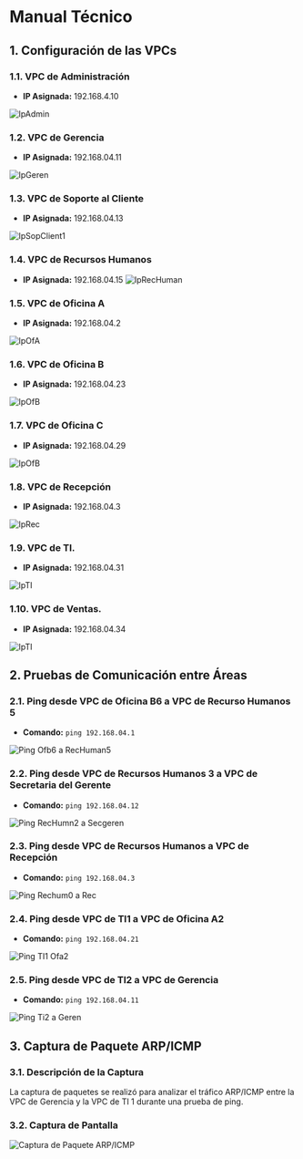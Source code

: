 # Manual Técnico

## 1. Configuración de las VPCs

### 1.1. VPC de Administración

- **IP Asignada:** 192.168.4.10

![IpAdmin](https://github.com/KESM12/REDES1_201602404/blob/main/Practica1/imagenes/PC0_ADMIN.jpg)

### 1.2. VPC de Gerencia

- **IP Asignada:** 192.168.04.11

![IpGeren](https://github.com/KESM12/REDES1_201602404/blob/main/Practica1/imagenes/PC1_GEREN.jpg)

### 1.3. VPC de Soporte al Cliente 

- **IP Asignada:** 192.168.04.13

![IpSopClient1](https://github.com/KESM12/REDES1_201602404/blob/main/Practica1/imagenes/PC2_SCLIENT0.jpg)

### 1.4. VPC de Recursos Humanos

- **IP Asignada:** 192.168.04.15
![IpRecHuman](https://github.com/KESM12/REDES1_201602404/blob/main/Practica1/imagenes/PC4_RECHUMAN0.jpg)

### 1.5. VPC de Oficina A 

- **IP Asignada:** 192.168.04.2

![IpOfA](https://github.com/KESM12/REDES1_201602404/blob/main/Practica1/imagenes/PC11_OFA1.jpg)

### 1.6. VPC de Oficina B 

- **IP Asignada:** 192.168.04.23

![IpOfB](https://github.com/KESM12/REDES1_201602404/blob/main/Practica1/imagenes/PC14_OFB1.jpg)

### 1.7. VPC de Oficina C

- **IP Asignada:** 192.168.04.29

![IpOfB](https://github.com/KESM12/REDES1_201602404/blob/main/Practica1/imagenes/PC14_OFC1.jpg)

### 1.8. VPC de Recepción

- **IP Asignada:** 192.168.04.3

![IpRec](https://github.com/KESM12/REDES1_201602404/blob/main/Practica1/imagenes/PC23-REC.jpg)

### 1.9. VPC de TI.

- **IP Asignada:** 192.168.04.31

![IpTI](https://github.com/KESM12/REDES1_201602404/blob/main/Practica1/imagenes/PC24-TI1.jpg)

### 1.10. VPC de Ventas.

- **IP Asignada:** 192.168.04.34

![IpTI](https://github.com/KESM12/REDES1_201602404/blob/main/Practica1/imagenes/PC2_SCLIENT0.jpg)


## 2. Pruebas de Comunicación entre Áreas

### 2.1. Ping desde VPC de Oficina B6 a VPC de Recurso Humanos 5

- **Comando:** `ping 192.168.04.1`

![Ping Ofb6 a RecHuman5](https://github.com/KESM12/REDES1_201602404/blob/main/Practica1/imagenes/PING_OFB6_RECHUM5.jpg)

### 2.2. Ping desde VPC de Recursos Humanos 3 a VPC de Secretaria del Gerente

- **Comando:** `ping 192.168.04.12`

![Ping RecHumn2 a Secgeren](https://github.com/KESM12/REDES1_201602404/blob/main/Practica1/imagenes/PING_RECHUM2_SECGEREN.jpg)

### 2.3. Ping desde VPC de Recursos Humanos a VPC de Recepción

- **Comando:** `ping 192.168.04.3`

![Ping Rechum0 a Rec](https://github.com/KESM12/REDES1_201602404/blob/main/Practica1/imagenes/PING_RECHUMAN0_REC.jpg)

### 2.4. Ping desde VPC de TI1 a VPC de Oficina A2

- **Comando:** `ping 192.168.04.21`

![Ping TI1 Ofa2](https://github.com/KESM12/REDES1_201602404/blob/main/Practica1/imagenes/PING_TI1_OFA2.jpg)

### 2.5. Ping desde VPC de TI2 a VPC de Gerencia

- **Comando:** `ping 192.168.04.11`

![Ping Ti2 a Geren](https://github.com/KESM12/REDES1_201602404/blob/main/Practica1/imagenes/PING_TI2_GEREN.jpg)

## 3. Captura de Paquete ARP/ICMP

### 3.1. Descripción de la Captura

La captura de paquetes se realizó para analizar el tráfico ARP/ICMP entre la VPC de Gerencia y la VPC de TI 1 durante una prueba de ping.

### 3.2. Captura de Pantalla

![Captura de Paquete ARP/ICMP](ruta/a/la/captura16.png)


[vpcAdminConfig]: (https://github.com/KESM12/REDES1_201602404/blob/main/Practica1/imagenes/ARP-ICMP.jpg)
